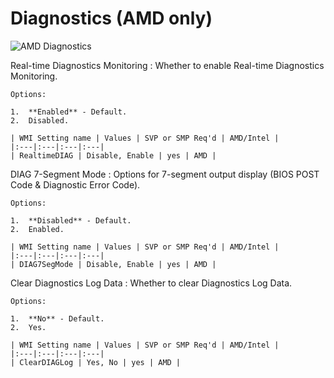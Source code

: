 # Diagnostics (AMD only) #

![AMD Diagnostics](https://cdrt.github.io/mk_docs/ref/bios/settings/thinkstation/img/ts_amddiagnostics.PNG)

Real-time Diagnostics Monitoring
:	Whether to enable Real-time Diagnostics Monitoring.

	Options:

	1.  **Enabled** - Default.
	2.  Disabled.

	| WMI Setting name | Values | SVP or SMP Req'd | AMD/Intel |
	|:---|:---|:---|:---|
	| RealtimeDIAG | Disable, Enable | yes | AMD |



DIAG 7-Segment Mode
:	Options for 7-segment output display (BIOS POST Code & Diagnostic Error Code).

	Options:

	1.  **Disabled** - Default.
	2.  Enabled.

	| WMI Setting name | Values | SVP or SMP Req'd | AMD/Intel |
	|:---|:---|:---|:---|
	| DIAG7SegMode | Disable, Enable | yes | AMD |



Clear Diagnostics Log Data
:	Whether to clear Diagnostics Log Data.

	Options:

	1.  **No** - Default.
	2.  Yes.

	| WMI Setting name | Values | SVP or SMP Req'd | AMD/Intel |
	|:---|:---|:---|:---|
	| ClearDIAGLog | Yes, No | yes | AMD |

	
